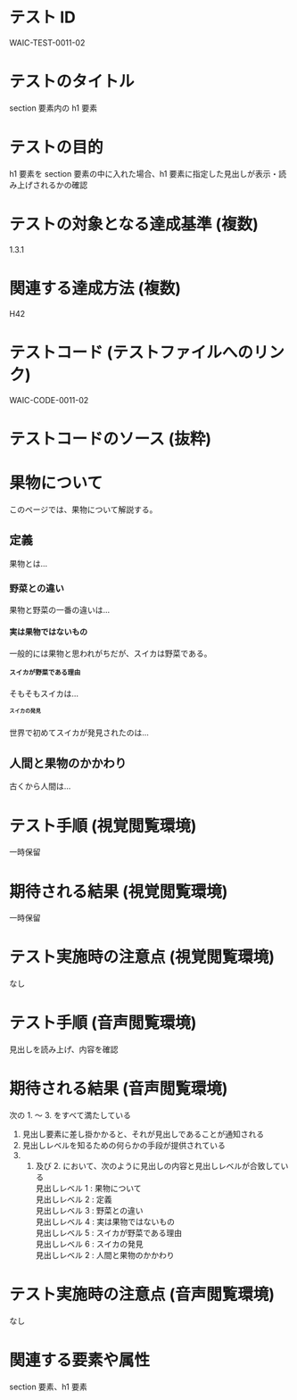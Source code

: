 

# テスト ID
WAIC-TEST-0011-02

# テストのタイトル
section 要素内の h1 要素

# テストの目的
h1 要素を section 要素の中に入れた場合、h1 要素に指定した見出しが表示・読み上げされるかの確認

# テストの対象となる達成基準 (複数)
1.3.1

# 関連する達成方法 (複数)
H42

# テストコード (テストファイルへのリンク)
WAIC-CODE-0011-02

# テストコードのソース (抜粋)
<div>
<h1>果物について</h1>
<p>このページでは、果物について解説する。</p>
<section>
<h1>定義</h1>
<p>果物とは...</p>
<section>
<h1>野菜との違い</h1>
<p>果物と野菜の一番の違いは...</p>
<section>
<h1>実は果物ではないもの</h1>
<p>一般的には果物と思われがちだが、スイカは野菜である。</p>
<section>
<h1>スイカが野菜である理由</h1>
<p>そもそもスイカは...</p>
<section>
<h1>スイカの発見</h1>
<p>世界で初めてスイカが発見されたのは...</p>
</section>
</section>
</section>
</section>
</section>
<section>
<h1>人間と果物のかかわり</h1>
<p>古くから人間は...</p>
</section>
</div>

# テスト手順 (視覚閲覧環境)
一時保留

# 期待される結果 (視覚閲覧環境)
一時保留

# テスト実施時の注意点 (視覚閲覧環境)
なし

# テスト手順 (音声閲覧環境)
見出しを読み上げ、内容を確認

# 期待される結果 (音声閲覧環境)
次の 1. 〜 3. をすべて満たしている
1. 見出し要素に差し掛かかると、それが見出しであることが通知される 
2. 見出しレベルを知るための何らかの手段が提供されている 
3. 1. 及び 2. において、次のように見出しの内容と見出しレベルが合致している    
見出しレベル 1 : 果物について    
見出しレベル 2 : 定義    
見出しレベル 3 : 野菜との違い    
見出しレベル 4 : 実は果物ではないもの    
見出しレベル 5 : スイカが野菜である理由    
見出しレベル 6 : スイカの発見    
見出しレベル 2 : 人間と果物のかかわり

# テスト実施時の注意点 (音声閲覧環境)
なし

# 関連する要素や属性
section 要素、h1 要素


